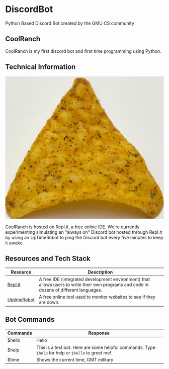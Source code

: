 # DiscordBot

Python Based Discord Bot created by the GMU CS community

## CoolRanch

CoolRanch is my first discord bot and first time programming using Python.

## Technical Information

![CoolRanch](Images/CoolRanch.png)

CoolRanch is hosted on Repl.it, a free online IDE. We're currently experimenting simulating an "always on" Discord bot hosted through Repl.it by using an UpTimeRobot to ping the Discord bot every five minutes to keep it awake.

## Resources and Tech Stack

| Resource                                | Description                                                                                                                              |
| --------------------------------------- | ---------------------------------------------------------------------------------------------------------------------------------------- |
| [Repl.it](https://replit.com/)          | A free IDE (integrated development environment) that allows users to write their own programs and code in dozens of different languages. |
| [UptimeRobot](https://uptimerobot.com/) | A free online tool used to monitor websites to see if they are down.                                                                     |

## Bot Commands

| Commands | Response |
| -------- | -------- |
|$hello|Hello|
|$help|This is a test bot. Here are some helpful commands: Type `$help` for help or `$hello` to greet me!|
|$time|Shows the current time, GMT military|
